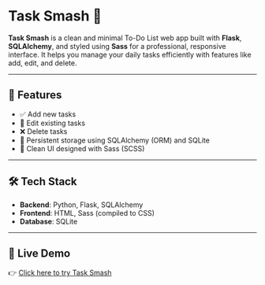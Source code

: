 # Task Smash 📝

**Task Smash** is a clean and minimal To-Do List web app built with **Flask**, **SQLAlchemy**, and styled using **Sass** for a professional, responsive interface. It helps you manage your daily tasks efficiently with features like add, edit, and delete.

---

## 🚀 Features

- ✅ Add new tasks
- 📝 Edit existing tasks
- ❌ Delete tasks
- 💾 Persistent storage using SQLAlchemy (ORM) and SQLite
- 🎨 Clean UI designed with Sass (SCSS)

---

## 🛠️ Tech Stack

- **Backend**: Python, Flask, SQLAlchemy
- **Frontend**: HTML, Sass (compiled to CSS)
- **Database**: SQLite

---

## 🔗 Live Demo

👉 [Click here to try Task Smash](https://razaabbas.pythonanywhere.com/)

